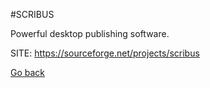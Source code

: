 #SCRIBUS

 Powerful desktop publishing software.

 SITE: https://sourceforge.net/projects/scribus

 [Go back](https://portable-linux-apps.github.io/apps.html)
